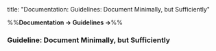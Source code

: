 <frontmatter>
title: "Documentation: Guidelines: Document Minimally, but Sufficiently"
</frontmatter>

<link rel="stylesheet" href="{{baseUrl}}/css/textbook.css">

<div class="website-content" id="all">

%%**Documentation → Guidelines →**%%

### Guideline: Document Minimally, but Sufficiently

<div id="main">

<include src="./what/embed.md" boilerplate  />
<include src="./how/embed.md" boilerplate  />

</div>
</div>
